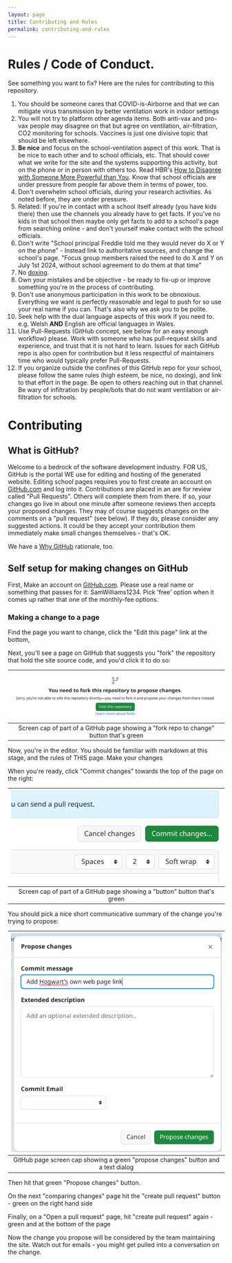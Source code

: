 ```yaml
---
layout: page
title: Contributing and Rules
permalink: contributing-and-rules
---
```


# Rules / Code of Conduct.

See something you want to fix?  Here are the rules for contributing to this repository.

1. You should be someone cares that COVID-is-Airborne and that we can mitigate virus transmission by better ventilation work in indoor settings
2. You will not try to platform other agenda items. Both anti-vax and pro-vax people may disagree on that but agree on ventilation, air-filtration, CO2 monitoring for schools. Vaccines is just one divisive topic that should be left elsewhere.
3. **Be nice** and focus on the school-ventilation aspect of this work. That is be nice to each other and to school officials, etc. That should cover what we write for the site and the systems supporting this activity, but on the phone or in person with others too. Read HBR's [How to Disagree with Someone More Powerful than You](https://hbr.org/2016/03/how-to-disagree-with-someone-more-powerful-than-you). Know that school officials are under pressure from people far above them in terms of power, too.
4. Don't overwhelm school officials, during your research activities. As noted before, they are under pressure. 
5. Related: If you're in contact with a school itself already (you have kids there) then use the channels you already have to get facts. If you've no kids in that school then maybe only get facts to add to a school's page from searching online - and don't yourself make contact with the school officials.
6. Don't write "School principal Freddie told me they would never do X or Y on the phone" - Instead link to authoritative sources, and change the school's page. "Focus group members raised the need to do X and Y on July 1st 2024, without school agreement to do them at that time"
7. No [doxing](https://en.wikipedia.org/wiki/Doxing).
8. Own your mistakes and be objective - be ready to fix-up or improve something you're in the process of contributing.
9. Don't use anonymous participation in this work to be obnoxious. Everything we want is perfectly reasonable and legal to push for so use your real name if you can. That's also why we ask you to be polite.
10. Seek help with the dual language aspects of this work if you need to. e.g. Welsh **AND** English are official languages in Wales. 
11. Use Pull-Requests (GitHub concept, see below for an easy enough workflow) please. Work with someone who has pull-request skills and experience, and trust that it is not hard to learn. Issues for each GitHub repo is also open for contribution but it less respectful of maintainers time who would typically prefer Pull-Requests.
12. If you organize outside the confines of this GitHub repo for your school, please follow the same rules (high esteem, be nice, no doxing), and link to that effort in the page. Be open to others reaching out in that channel. Be wary of infiltration by people/bots that do not want ventilation or air-filtration for schools.

# Contributing

## What is GitHub?

Welcome to a bedrock of the software development industry. FOR US, GitHub is the portal WE use for editing and hosting 
of the generated website. Editing school pages requires you to first create an account on [GitHub.com](https://github.com/signup) 
and log into it. Contributions are placed in an are for review called "Pull Requests". Others will complete them from 
there. If so, your changes go live in about one minute after someone reviews then accepts your proposed changes. They 
may of course suggests changes on the comments on a "pull request" (see below). If they do, please consider any 
suggested actions. It could be they accept your contribution them immediately make small changes themselves - that's OK.

We have a [Why GitHub](/site-technologies/) rationale, too.

## Self setup for making changes on GitHub

First, Make an account on [GitHub.com](https://github.com). Please use a real name or something that passes for it: SamWilliams1234. 
Pick 'free' option when it comes up rather that one of the monthly-fee options.

### Making a change to a page

Find the page you want to change, click the "Edit this page" link at the bottom,

Next, you'll see a page on GitHub that suggests you "fork" the repository that hold the site source code, and you'd click 
it to do so:

|              ![fork_repo_to_change.png](./images/fork_repo_to_change.png)               | 
|:---------------------------------------------------------------------------------------:| 
| Screen cap of part of a GitHub page showing a "fork repo to change" button that's green |


Now, you're in the editor. You should be familiar with markdown at this stage, and the rules of THIS page. Make your 
changes

When you're ready, click "Commit changes" towards the top of the page on the right:

|              ![commit.png](./images/commit.png)               | 
|:---------------------------------------------------------------------------------------:| 
| Screen cap of part of a GitHub page showing a "button" button that's green |


You should pick a nice short communicative summary of the change you're trying to propose:

|                      ![propose-changes.png](./images/propose-changes.png)                      | 
|:----------------------------------------------------------------------------------------------:| 
| GitHub page screen cap showing a green "propose changes" button and a text dialog |


Then hit that green "Propose changes" button.

On the next "comparing changes" page hit the "create pull request" button - green on the right hand side

Finally, on a "Open a pull request" page, hit "create pull request" again - green and at the bottom of the page

Now the change you propose will be considered by the team maintaining the site. Watch out for emails - you might get 
pulled into a conversation on the change.